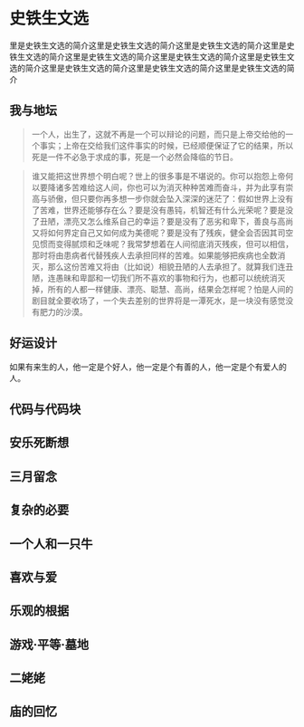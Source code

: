 # 史铁生文选

里是史铁生文选的简介这里是史铁生文选的简介这里是史铁生文选的简介这里是史铁生文选的简介这里是史铁生文选的简介这里是史铁生文选的简介这里是史铁生文选的简介这里是史铁生文选的简介这里是史铁生文选的简介这里是史铁生文选的简介

## 我与地坛

> 一个人，出生了，这就不再是一个可以辩论的问题，而只是上帝交给他的一个事实；上帝在交给我们这件事实的时候，已经顺便保证了它的结果，所以死是一件不必急于求成的事，死是一个必然会降临的节日。

> 谁又能把这世界想个明白呢？世上的很多事是不堪说的。你可以抱怨上帝何以要降诸多苦难给这人间，你也可以为消灭种种苦难而奋斗，并为此享有崇高与骄傲，但只要你再多想一步你就会坠入深深的迷茫了：假如世界上没有了苦难，世界还能够存在么？要是没有愚钝，机智还有什么光荣呢？要是没了丑陋，漂亮又怎么维系自己的幸运？要是没有了恶劣和卑下，善良与高尚又将如何界定自己又如何成为美德呢？要是没有了残疾，健全会否因其司空见惯而变得腻烦和乏味呢？我常梦想着在人间彻底消灭残疾，但可以相信，那时将由患病者代替残疾人去承担同样的苦难。如果能够把疾病也全数消灭，那么这份苦难又将由（比如说）相貌丑陋的人去承担了。就算我们连丑陋，连愚昧和卑鄙和一切我们所不喜欢的事物和行为，也都可以统统消灭掉，所有的人都一样健康、漂亮、聪慧、高尚，结果会怎样呢？怕是人间的剧目就全要收场了，一个失去差别的世界将是一潭死水，是一块没有感觉没有肥力的沙漠。

## 好运设计

如果有来生的人，他一定是个好人，他一定是个有善的人，他一定是个有爱人的人。

## 代码与代码块



## 安乐死断想

## 三月留念

## 复杂的必要

## 一个人和一只牛

## 喜欢与爱

## 乐观的根据

## 游戏·平等·墓地

## 二姥姥

## 庙的回忆
